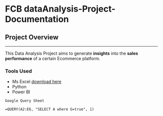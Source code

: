 # FCB dataAnalysis-Project-Documentation
## Project Overview
---
This Data Analysis Project aims to generate **insights** into the **sales performance** of a certain Ecommerce platform. 

### Tools Used
- Ms Excel [download here](https://microsoft.com)
- Python
- Power BI


```
Google Query Sheet

=QUERY(A2:E6, "SELECT A where G=true", 1)

```
